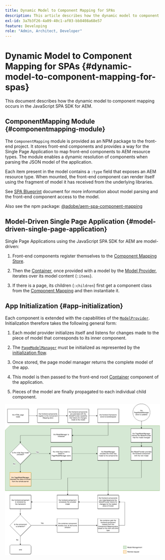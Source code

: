 ```yaml
---
title: Dynamic Model to Component Mapping for SPAs
description: This article describes how the dynamic model to component mapping occurs in the JavaScript SPA SDK for AEM.
exl-id: 3a7b3f26-4a09-40c1-af03-bb8408a68e57
feature: Developing
role: "Admin, Architect, Developer"
---
```

# Dynamic Model to Component Mapping for SPAs {#dynamic-model-to-component-mapping-for-spas}

This document describes how the dynamic model to component mapping occurs in the JavaScript SPA SDK for AEM.

## ComponentMapping Module {#componentmapping-module}

The `ComponentMapping` module is provided as an NPM package to the front-end project. It stores front-end components and provides a way for the Single Page Application to map front-end components to AEM resource types. The module enables a dynamic resolution of components when parsing the JSON model of the application.

Each item present in the model contains a `:type` field that exposes an AEM resource type. When mounted, the front-end component can render itself using the fragment of model it has received from the underlying libraries.

See [SPA Blueprint](blueprint.md) document for more information about model parsing and the front-end component access to the model.

Also see the npm package: [@adobe/aem-spa-component-mapping](https://www.npmjs.com/package/@adobe/aem-spa-component-mapping)

## Model-Driven Single Page Application {#model-driven-single-page-application}

Single Page Applications using the JavaScript SPA SDK for AEM are model-driven:

1. Front-end components register themselves to the [Component Mapping Store](#componentmapping-module).
1. Then the [Container](blueprint.md#container), once provided with a model by the [Model Provider](blueprint.md#the-model-provider), iterates over its model content (`:items`).

1. If there is a page, its children (`:children`) first get a component class from the [Component Mapping](blueprint.md#componentmapping) and then instantiate it.

## App Initialization {#app-initialization}

Each component is extended with the capabilities of the [`ModelProvider`](blueprint.md#the-model-provider). Initialization therefore takes the following general form:

1. Each model provider initializes itself and listens for changes made to the piece of model that corresponds to its inner component.
1. The [`PageModelManager`](blueprint.md#pagemodelmanager) must be initialized as represented by the [initialization flow](blueprint.md).

1. Once stored, the page model manager returns the complete model of the app.
1. This model is then passed to the front-end root [Container](blueprint.md#container) component of the application.
1. Pieces of the model are finally propagated to each individual child component.

![App model initialization](assets/app-model-initialization.png)
